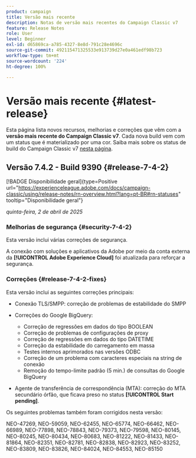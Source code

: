 ```yaml
---
product: campaign
title: Versão mais recente
description: Notas de versão mais recentes do Campaign Classic v7
feature: Release Notes
role: User
level: Beginner
exl-id: d65869ca-a785-4327-8e8d-791c28e4696c
source-git-commit: 492115471325533e913739d27e0a461edf98b723
workflow-type: tm+mt
source-wordcount: '224'
ht-degree: 100%

---
```


# Versão mais recente {#latest-release}

Esta página lista novos recursos, melhorias e correções que vêm com a **versão mais recente do Campaign Classic v7**. Cada nova build vem com um status que é materializado por uma cor. Saiba mais sobre os status de build do Campaign Classic v7 [nesta página](rn-overview.md).

## Versão 7.4.2 - Build 9390 {#release-7-4-2}

[!BADGE Disponibilidade geral]{type=Positive url="https://experienceleague.adobe.com/docs/campaign-classic/using/release-notes/rn-overview.html?lang=pt-BR#rn-statuses" tooltip="Disponibilidade geral"}

_quinta-feira, 2 de abril de 2025_

<!--
### Compatibility updates {#comp-7-4-2}

This release comes with the following compatibility updates:

* JQuery library update: fixes multiple UI issues (reports, web apps)
* PostgreSQL 15 and 16

-->

### Melhorias de segurança {#security-7-4-2}

Esta versão inclui várias correções de segurança.

A conexão com soluções e aplicativos da Adobe por meio da conta externa da **[!UICONTROL Adobe Experience Cloud]** foi atualizada para reforçar a segurança.

### Correções {#release-7-4-2-fixes}

Esta versão inclui as seguintes correções principais:

* Conexão TLS/SMPP: correção de problemas de estabilidade do SMPP

* Correções do Google BigQuery:

   * Correção de regressões em dados do tipo BOOLEAN
   * Correção de problemas de configurações de proxy
   * Correção de regressões em dados do tipo DATETIME
   * Correção da estabilidade do carregamento em massa
   * Testes internos aprimorados nas versões ODBC
   * Correção de um problema com caracteres especiais na string de conexão
   * Remoção do tempo-limite padrão (5 min.) de consultas do Google BigQuery

* Agente de transferência de correspondência (MTA): correção do MTA secundário órfão, que ficava preso no status **[!UICONTROL Start pending]**.

Os seguintes problemas também foram corrigidos nesta versão:

NEO-47269, NEO-59059, NEO-62455, NEO-65774, NEO-66462, NEO-66989, NEO-77898, NEO-78843, NEO-79373, NEO-79598, NEO-80145, NEO-80245, NEO-80434, NEO-80683, NEO-81222, NEO-81433, NEO-81864, NEO-82351, NEO-82781, NEO-82838, NEO-82923, NEO-83252, NEO-83809, NEO-83826, NEO-84024, NEO-84553, NEO-85150

